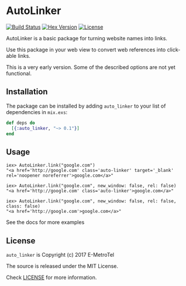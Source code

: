 # AutoLinker

[![Build Status](https://travis-ci.org/smpallen99/auto_linker.png?branch=master)](https://travis-ci.org/smpallen99/auto_linker) [![Hex Version][hex-img]][hex] [![License][license-img]][license]

[hex-img]: https://img.shields.io/hexpm/v/auto_linker.svg
[hex]: https://hex.pm/packages/auto_linker
[license-img]: http://img.shields.io/badge/license-MIT-brightgreen.svg
[license]: http://opensource.org/licenses/MIT

AutoLinker is a basic package for turning website names into links.

Use this package in your web view to convert web references into click-able links.

This is a very early version. Some of the described options are not yet functional.

## Installation

The package can be installed by adding `auto_linker` to your list of dependencies in `mix.exs`:

```elixir
def deps do
  [{:auto_linker, "~> 0.1"}]
end
```

## Usage

```
iex> AutoLinker.link("google.com")
"<a href='http://google.com' class='auto-linker' target='_blank' rel='noopener noreferrer'>google.com</a>"

iex> AutoLinker.link("google.com", new_window: false, rel: false)
"<a href='http://google.com' class='auto-linker'>google.com</a>"

iex> AutoLinker.link("google.com", new_window: false, rel: false, class: false)
"<a href='http://google.com'>google.com</a>"
```

See the docs for more examples

## License

`auto_linker` is Copyright (c) 2017 E-MetroTel

The source is released under the MIT License.

Check [LICENSE](LICENSE) for more information.
